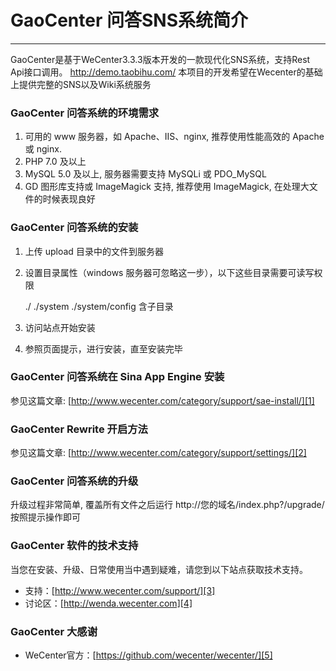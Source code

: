# GaoCenter 问答SNS系统简介

---

GaoCenter是基于WeCenter3.3.3版本开发的一款现代化SNS系统，支持Rest Api接口调用。 http://demo.taobihu.com/ 本项目的开发希望在Wecenter的基础上提供完整的SNS以及Wiki系统服务

### GaoCenter 问答系统的环境需求

 1. 可用的 www 服务器，如 Apache、IIS、nginx, 推荐使用性能高效的 Apache 或 nginx.
 2. PHP 7.0 及以上
 3. MySQL 5.0 及以上, 服务器需要支持 MySQLi 或 PDO_MySQL
 4. GD 图形库支持或 ImageMagick 支持, 推荐使用 ImageMagick, 在处理大文件的时候表现良好

### GaoCenter 问答系统的安装

 1. 上传 upload 目录中的文件到服务器
 2. 设置目录属性（windows 服务器可忽略这一步），以下这些目录需要可读写权限

    ./
    ./system
    ./system/config 含子目录

 3. 访问站点开始安装
 4. 参照页面提示，进行安装，直至安装完毕

### GaoCenter 问答系统在 Sina App Engine 安装

参见这篇文章: [http://www.wecenter.com/category/support/sae-install/][1]

### GaoCenter Rewrite 开启方法

参见这篇文章: [http://www.wecenter.com/category/support/settings/][2]

### GaoCenter 问答系统的升级

升级过程非常简单, 覆盖所有文件之后运行 http://您的域名/index.php?/upgrade/ 按照提示操作即可

### GaoCenter 软件的技术支持

当您在安装、升级、日常使用当中遇到疑难，请您到以下站点获取技术支持。

 - 支持：[http://www.wecenter.com/support/][3]
 - 讨论区：[http://wenda.wecenter.com][4]

### GaoCenter 大感谢

- WeCenter官方：[https://github.com/wecenter/wecenter/][5]
 
[1]: http://www.wecenter.com/category/support/sae-install/
[2]: http://www.wecenter.com/category/support/settings/
[3]: http://www.wecenter.com/support/
[4]: http://wenda.wecenter.com
[5]: https://github.com/wecenter/wecenter/

